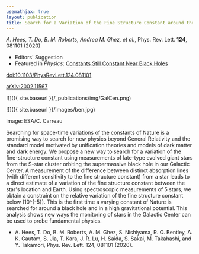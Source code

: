 ```yaml
---
usemathjax: true
layout: publication
title: Search for a Variation of the Fine Structure Constant around the Supermassive Black Hole in Our Galactic Center
---
```


_A. Hees, T. Do, B. M. Roberts, Andrea M. Ghez, et al._, Phys. Rev. Lett. **124**, 081101 (2020)

 * Editors' Suggestion
 * Featured in _Physics_: [Constants Still Constant Near Black Holes](https://physics.aps.org/articles/v13/s28)

[doi:10.1103/PhysRevLett.124.081101](http://dx.doi.org/10.1103/PhysRevLett.124.081101)

[arXiv:2002.11567](http://arxiv.org/abs/2002.11567)


![]({{ site.baseurl }}/_publications/img/GalCen.png)

![]({{ site.baseurl }}/images/ben.jpg)

image: ESA/C. Carreau

Searching for space-time variations of the constants of Nature is a promising way to search for new physics beyond General Relativity and the standard model motivated by unification theories and models of dark matter and dark energy. We propose a new way to search for a variation of the fine-structure constant using measurements of late-type evolved giant stars from the S-star cluster orbiting the supermassive black hole in our Galactic Center. A measurement of the difference between distinct absorption lines (with different sensitivity to the fine structure constant) from a star leads to a direct estimate of a variation of the fine structure constant between the star's location and Earth. Using spectroscopic measurements of 5 stars, we obtain a constraint on the relative variation of the fine structure constant below \(10^{-5}\). This is the first time a varying constant of Nature is searched for around a black hole and in a high gravitational potential. This analysis shows new ways the monitoring of stars in the Galactic Center can be used to probe fundamental physics.


 * A. Hees, T. Do, B. M. Roberts, A. M. Ghez, S. Nishiyama, R. O. Bentley, A. K. Gautam, S. Jia, T. Kara, J. R. Lu, H. Saida, S. Sakai, M. Takahashi, and Y. Takamori, Phys. Rev. Lett. 124, 081101 (2020).
